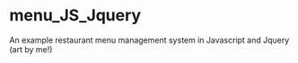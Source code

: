 # menu_JS_Jquery
An example restaurant menu management system in Javascript and Jquery (art by me!)
